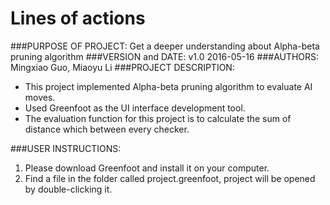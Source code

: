 # Lines of actions
###PURPOSE OF PROJECT: 
	Get a deeper understanding about Alpha-beta pruning algorithm
###VERSION and DATE: 
	v1.0 2016-05-16
###AUTHORS: 
	Mingxiao Guo, Miaoyu Li
###PROJECT DESCRIPTION:
* This project implemented Alpha-beta pruning algorithm to evaluate AI moves.
* Used Greenfoot as the UI interface development tool.
* The evaluation function for this project is to calculate the sum of distance which between every checker.

###USER INSTRUCTIONS:
1. Please download Greenfoot and install it on your computer.
2. Find a file in the folder called project.greenfoot, project will be opened by double-clicking it.

